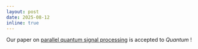 ```yaml
---
layout: post
date: 2025-08-12
inline: true
---
```


Our paper on [parallel quantum signal processing](https://arxiv.org/abs/2409.19043) is accepted to _Quantum_ ! 


